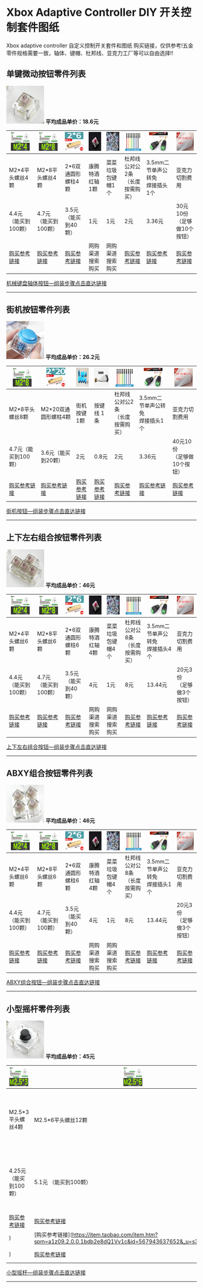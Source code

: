# Xbox Adaptive Controller DIY 开关控制套件图纸
Xbox adaptive controller 自定义控制开关套件和图纸
购买链接，仅供参考!五金零件规格需要一致，轴体、键帽、杜邦线、亚克力工厂等可以自由选择!!



## 单键微动按钮零件列表

<img src="./img/Singlebutton/keyboard.png" height="100" width="100" /> **平均成品单价：18.6元**

| <img src="./img/Singlebutton/M2-4.png" height="50" width="50" /> | <img src="./img/Singlebutton/M2-8.png" height="50" width="50" /> | <img src="./img/Singlebutton/M2-6y.png" height="50" width="50" /> | <img src="./img/Singlebutton/kttjhz.png" height="50" width="50" /> | <img src="./img/Singlebutton/ccljbjm.png" height="50" width="50" /> | <img src="./img/Singlebutton/dbxgdg.png" height="50" width="50" /> | <img src="./img/Singlebutton/3.5mm.png" height="50" width="50" /> | <img src="./img/Singlebutton/ykl.png" height="50" width="50" /> |
| ------------------------------------------------------------ | ------------------------------------------------------------ | ------------------------------------------------------------ | ------------------------------------------------------------ | ------------------------------------------------------------ | ------------------------------------------------------------ | ------------------------------------------------------------ | ------------------------------------------------------------ |
| M2*4平头螺丝4颗                                              | M2*8平头螺丝4颗                                              | 2*6双通圆形螺柱4颗                                           | 康腾特酒红轴1颗                                              | 菜菜垃圾包键帽1个                                            | 杜邦线公对公2条<br/>（长度按需购买）                         | 3.5mm二节单声公转免<br/>焊接插头1个                          | 亚克力切割费用                                               |
| 4.4元（能买到100颗）                                         | 4.7元（能买到100颗）                                         | 3.5元（能买到40颗）                                          | 1元                                                          | 1元                                                          | 2元                                                          | 3.36元                                                       | 30元10份<br/>（足够做10个按钮）                              |
| [购买参考链接](https://detail.tmall.com/item.htm?id=627952509933&spm=a1z09.2.0.0.6d462e8dXdpe8u&_u=e3b7eq17cb87&skuId=4456393808434) | [购买参考链接](https://detail.tmall.com/item.htm?id=627952509933&spm=a1z09.2.0.0.6d462e8dXdpe8u&_u=e3b7eq17cb87&skuId=4456393808438) | [购买参考链接](https://detail.tmall.com/item.htm?id=16348329016&spm=a1z09.2.0.0.6d462e8dXdpe8u&_u=e3b7eq177d95&skuId=33218736229) | 网购渠道搜索购买                                             | 网购渠道搜索购买                                             | [购买参考链接](https://item.taobao.com/item.htm?spm=a1z09.2.0.0.1bdb2e8dQ1Vv1c&id=567943637652&_u=s3b7eq171949) | [购买参考链接](https://detail.tmall.com/item.htm?id=561728920921&spm=a1z09.2.0.0.1bdb2e8do49iY8&_u=s3b7eq175893&skuId=4307108837005) | [购买参考链接](https://shop111329417.taobao.com/shop/view_shop.htm?shop_id=111329417) |



[机械键盘轴体按钮—组装步骤点击直达链接](https://shimo.im/docs/GJDPtxYRpHPWwKqr/read)



------



## 街机按钮零件列表

<img src="./img/Arcadebutton/Arcadebutton.png" height="100" width="100" /> **平均成品单价：26.2元**

| <img src="./img/Arcadebutton/m2-8.png" height="50" width="50" /> | <img src="./img/Arcadebutton/M2-20.png" height="50" width="50" /> | <img src="./img/Arcadebutton/Arcadebutton1.png" height="50" width="50" /> | <img src="./img/Arcadebutton/ajx.png" height="50" width="50" /> | <img src="./img/Singlebutton/dbxgdg.png" height="50" width="50" /> | <img src="./img/Singlebutton/3.5mm.png" height="50" width="50" /> | <img src="./img/Singlebutton/ykl.png" height="50" width="50" /> |
| ------------------------------------------------------------ | ------------------------------------------------------------ | ------------------------------------------------------------ | ------------------------------------------------------------ | ------------------------------------------------------------ | ------------------------------------------------------------ | ------------------------------------------------------------ |
| M2*8平头螺丝8颗                                              | M2*20双通圆形螺柱4颗                                         | 街机按键1颗                                                  | 按键线 1条                                                   | 杜邦线公对公2条<br/>（长度按需购买）                         | 3.5mm二节单声公转免<br/>焊接插头1个                          | 亚克力切割费用                                               |
| 4.7元（能买到100颗）                                         | 3.6元（能买到20颗）                                          | 2元                                                          | 0.8元                                                        | 2元                                                          | 3.36元                                                       | 40元10份<br/>（足够做10个按钮）                              |
| [购买参考链接](https://detail.tmall.com/item.htm?id=627952509933&spm=a1z09.2.0.0.6d462e8dXdpe8u&_u=e3b7eq17cb87&skuId=4456393808438) | [购买参考链接](https://detail.tmall.com/item.htm?id=16348329016&spm=a1z09.2.0.0.6d462e8dXdpe8u&_u=e3b7eq177d95&skuId=33218736234) | [购买参考链接](https://item.taobao.com/item.htm?spm=a1z09.2.0.0.1bdb2e8dAfTDSq&id=593682113162&_u=s3b7eq17f980) | [购买参考链接](https://item.taobao.com/item.htm?spm=a1z09.2.0.0.1bdb2e8duIaEK1&id=628778295303&_u=s3b7eq174834) | [购买参考链接](https://item.taobao.com/item.htm?spm=a1z09.2.0.0.1bdb2e8dQ1Vv1c&id=567943637652&_u=s3b7eq171949) | [购买参考链接](https://detail.tmall.com/item.htm?id=561728920921&spm=a1z09.2.0.0.1bdb2e8do49iY8&_u=s3b7eq175893&skuId=4307108837005) | [购买参考链接](https://shop111329417.taobao.com/shop/view_shop.htm?shop_id=111329417) |



[街机按钮—组装步骤点击直达链接](https://shimo.im/docs/QgvRYDP9kydr6wP6/read)



------



## 上下左右组合按钮零件列表

<img src="./img/Directionkey/Directionkey.png" height="100" width="100" /> **平均成品单价：46元**

| <img src="./img/Directionkey/M2-4.png" height="50" width="50" /> | <img src="./img/Directionkey/M2-8.png" height="50" width="50" /> | <img src="./img/Directionkey/2-6.png" height="50" width="50" /> | <img src="./img/Singlebutton/kttjhz.png" height="50" width="50" /> | <img src="./img/Singlebutton/ccljbjm.png" height="50" width="50" /> | <img src="./img/Singlebutton/dbxgdg.png" height="50" width="50" /> | <img src="./img/Singlebutton/3.5mm.png" height="50" width="50" /> | <img src="./img/Singlebutton/ykl.png" height="50" width="50" /> |
| ------------------------------------------------------------ | ------------------------------------------------------------ | ------------------------------------------------------------ | ------------------------------------------------------------ | ------------------------------------------------------------ | ------------------------------------------------------------ | ------------------------------------------------------------ | ------------------------------------------------------------ |
| M2*4平头螺丝6颗                                              | M2*8平头螺丝6颗                                              | 2*6双通圆形螺柱6颗                                           | 康腾特酒红轴4颗                                              | 菜菜垃圾包键帽4个                                            | 杜邦线公对公8条<br/>（长度按需购买）                         | 3.5mm二节单声公转免<br/>焊接插头4个                          | 亚克力切割费用                                               |
| 4.4元（能买到100颗）                                         | 4.7元（能买到100颗）                                         | 3.5元（能买到40颗）                                          | 4元                                                          | 1元                                                          | 8元                                                          | 13.44元                                                      | 20元3份<br/>（足够做3个按钮）                                |
| [购买参考链接](https://detail.tmall.com/item.htm?id=627952509933&spm=a1z09.2.0.0.6d462e8dXdpe8u&_u=e3b7eq17cb87&skuId=4456393808434) | [购买参考链接](https://detail.tmall.com/item.htm?id=627952509933&spm=a1z09.2.0.0.6d462e8dXdpe8u&_u=e3b7eq17cb87&skuId=4456393808438) | [购买参考链接](https://detail.tmall.com/item.htm?id=16348329016&spm=a1z09.2.0.0.6d462e8dXdpe8u&_u=e3b7eq177d95&skuId=33218736229) | 网购渠道搜索购买                                             | 网购渠道搜索购买                                             | [购买参考链接](https://item.taobao.com/item.htm?spm=a1z09.2.0.0.1bdb2e8dQ1Vv1c&id=567943637652&_u=s3b7eq171949) | [购买参考链接](https://detail.tmall.com/item.htm?id=561728920921&spm=a1z09.2.0.0.1bdb2e8do49iY8&_u=s3b7eq175893&skuId=4307108837005) | [购买参考链接](https://shop111329417.taobao.com/shop/view_shop.htm?shop_id=111329417) |



[上下左右组合按钮—组装步骤点击直达链接](https://shimo.im/docs/CvqTxC89HQpXYpYj/read)



------



## ABXY组合按钮零件列表

<img src="./img/ABXYcombinationbutton/ABXYcombinationbutton.png" height="100" width="100" /> **平均成品单价：46元**

| <img src="./img/ABXYcombinationbutton/M2-4.png" height="50" width="50" /> | <img src="./img/ABXYcombinationbutton/M2-8.png" height="50" width="50" /> | <img src="./img/ABXYcombinationbutton/M2-6y.png" height="50" width="50" /> | <img src="./img/ABXYcombinationbutton/kttjhz.png" height="50" width="50" /> | <img src="./img/ABXYcombinationbutton/ccljbjm.png" height="50" width="50" /> | <img src="./img/ABXYcombinationbutton/dbxgdg.png" height="50" width="50" /> | <img src="./img/ABXYcombinationbutton/3.5mm.png" height="50" width="50" /> | <img src="./img/ABXYcombinationbutton/ykl.png" height="50" width="50" /> |
| ------------------------------------------------------------ | ------------------------------------------------------------ | ------------------------------------------------------------ | ------------------------------------------------------------ | ------------------------------------------------------------ | ------------------------------------------------------------ | ------------------------------------------------------------ | ------------------------------------------------------------ |
| M2*4平头螺丝6颗                                              | M2*8平头螺丝6颗                                              | 2*6双通圆形螺柱6颗                                           | 康腾特酒红轴4颗                                              | 菜菜垃圾包键帽4个                                            | 杜邦线公对公8条<br/>（长度按需购买）                         | 3.5mm二节单声公转免<br/>焊接插头1个                          | 亚克力切割费用                                               |
| 4.4元（能买到100颗）                                         | 4.7元（能买到100颗）                                         | 3.5元（能买到40颗）                                          | 4元                                                          | 1元                                                          | 8元                                                          | 13.44元                                                      | 20元3份<br/>（足够做3个按钮）                                |
| [购买参考链接](https://detail.tmall.com/item.htm?id=627952509933&spm=a1z09.2.0.0.6d462e8dXdpe8u&_u=e3b7eq17cb87&skuId=4456393808434) | [购买参考链接](https://detail.tmall.com/item.htm?id=627952509933&spm=a1z09.2.0.0.6d462e8dXdpe8u&_u=e3b7eq17cb87&skuId=4456393808438) | [购买参考链接](https://detail.tmall.com/item.htm?id=16348329016&spm=a1z09.2.0.0.6d462e8dXdpe8u&_u=e3b7eq177d95&skuId=33218736229) | 网购渠道搜索购买                                             | 网购渠道搜索购买                                             | [购买参考链接](https://item.taobao.com/item.htm?spm=a1z09.2.0.0.1bdb2e8dQ1Vv1c&id=567943637652&_u=s3b7eq171949) | [购买参考链接](https://detail.tmall.com/item.htm?id=561728920921&spm=a1z09.2.0.0.1bdb2e8do49iY8&_u=s3b7eq175893&skuId=4307108837005) | [购买参考链接](https://shop111329417.taobao.com/shop/view_shop.htm?shop_id=111329417) |



[ABXY组合按钮—组装步骤点击直达链接](https://shimo.im/docs/J3ct8y8CghD6dVXp/read)



------



## 小型摇杆零件列表

<img src="./img/rockeractuator/rockeractuator.png" height="100" width="100" /> **平均成品单价：45元**

| <img src="./img/rockeractuator/M2.5-3.png" height="50" width="50" /> | <img src="./img/rockeractuator/M2.5-6.png" height="50" width="50" /> | <img src="./img/rockeractuator/2.5-6.png" height="50" width="50" /> | <img src="./img/rockeractuator/2.5-20.png" height="50" width="50" /> | <img src="./img/rockeractuator/JoyStick.png" height="50" width="50" /> | <img src="./img/rockeractuator/JoyStick1.png" height="50" width="50" /> | <img src="./img/rockeractuator/dbxgdg.png" height="50" width="50" /> | <img src="./img/rockeractuator/3.5-4.png" height="50" width="50" /> | <img src="./img/ABXYcombinationbutton/ykl.png" height="50" width="50" /> |
| ------------------------------------------------------------ | ------------------------------------------------------------ | ------------------------------------------------------------ | ------------------------------------------------------------ | ------------------------------------------------------------ | ------------------------------------------------------------ | ------------------------------------------------------------ | ------------------------------------------------------------ | ------------------------------------------------------------ |
| M2.5*3平头螺丝4颗                                            | M2.5*6平头螺丝12颗                                           | M2.5*6双通六角螺柱4颗                                        | M2.5*20双通六角螺柱4颗                                       | 游戏摇杆按键模块<br/>JoyStick传感器1个<br/>（二选一，都可兼容） | 游戏摇杆按键模块<br/>JoyStick传感器1个<br/>（二选一，都可兼容） | 杜邦线公对母4条<br/>（长度按需购买）                         | 3.5mm四节公转免焊接插头1个                                   | 亚克力切割费用                                               |
| 4.25元（能买到100颗）                                        | 5.1元 （能买到100颗）                                        | 2.71元 （能买到20颗）                                        | 2.8元 （能买到10颗）                                         | 3.43元                                                       | 8元                                                          | 4元                                                          | 4.36元                                                       | 30元3份（足够做3个摇杆）                                     |
| [购买参考链接](https://detail.tmall.com/item.htm?id=627952509933&spm=a1z09.2.0.0.1bdb2e8dtY1ByV&_u=s3b7eq17d979&skuId=4456393808441) | [购买参考链接](https://detail.tmall.com/item.htm?id=627952509933&spm=a1z09.2.0.0.1bdb2e8dtY1ByV&_u=s3b7eq17d979&skuId=4456393808449) | [购买参考链接](https://detail.tmall.com/item.htm?spm=a1z10.3-b-s.w4011-18288959680.12.57e03b2983pVNS&id=17320356113&rn=1722c233ab7375d41359e726df001d6e&abbucket=2&skuId=4920002563089) | [购买参考链接](https://detail.tmall.com/item.htm?spm=a1z10.3-b-s.w4011-18288959680.12.57e03b2983pVNS&id=17320356113&rn=1722c233ab7375d41359e726df001d6e&abbucket=2&skuId=4920002563064) | [购买参考链接](https://detail.tmall.com/item.htm?id=529728518075&spm=a1z09.2.0.0.1bdb2e8dE90pJZ&_u=s3b7eq178624&skuId=4323993115895) | [购买参考链接](https://detail.tmall.com/item.htm?id=637649101440&spm=a1z09.2.0.0.1bdb2e8dE90pJZ&_u=s3b7eq17f961&skuId=4744984122274
) | [购买参考链接](https://item.taobao.com/item.htm?spm=a1z09.2.0.0.1bdb2e8dQ1Vv1c&id=567943637652&_u=s3b7eq171949
) | [购买参考链接](https://detail.tmall.com/item.htm?id=561728920921&spm=a1z09.2.0.0.1bdb2e8do49iY8&_u=s3b7eq175893&skuId=4307108837009) | [购买参考链接](https://shop111329417.taobao.com/shop/view_shop.htm?shop_id=111329417) |



[小型摇杆—组装步骤点击直达链接](https://shimo.im/docs/RvdYkpqp8QqhHYVp/read)



------

